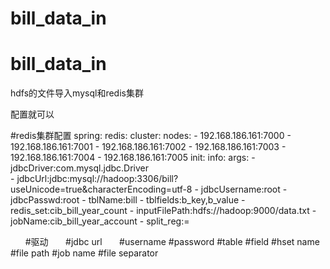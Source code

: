 # bill_data_in
# bill_data_in


hdfs的文件导入mysql和redis集群

配置就可以

#redis集群配置
spring:
  redis:
    cluster:
      nodes:
        - 192.168.186.161:7000
        - 192.168.186.161:7001
        - 192.168.186.161:7002
        - 192.168.186.161:7003
        - 192.168.186.161:7004
        - 192.168.186.161:7005
init:
  info:
    args:
       - jdbcDriver:com.mysql.jdbc.Driver   
       - jdbcUrl:jdbc:mysql://hadoop:3306/bill?useUnicode=true&characterEncoding=utf-8
       - jdbcUsername:root
       - jdbcPasswd:root
       - tblName:bill
       - tblfields:b_key,b_value
       - redis_set:cib_bill_year_count
       - inputFilePath:hdfs://hadoop:9000/data.txt
       - jobName:cib_bill_year_account
       - split_reg:=
       
       #驱动
       #jdbc url
       #username
       #password
       #table
       #field
       #hset name
       #file path
       #job name
       #file separator
